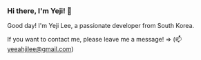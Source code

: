 ### Hi there, I'm Yeji! 👋

Good day! I'm Yeji Lee, a passionate developer from South Korea.

If you want to contact me, please leave me a message! => (📫 yeeahjilee@gmail.com)
